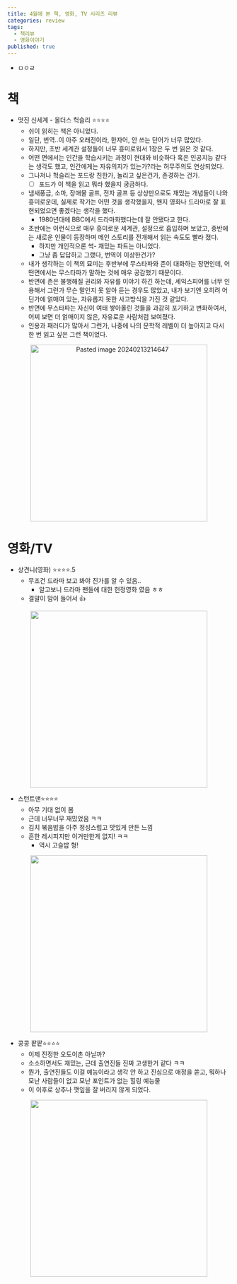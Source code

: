 ```yaml
---
title: 4월에 본 책, 영화, TV 시리즈 리뷰
categories: review
tags:
  - 책리뷰
  - 영화이야기
published: true
---
```

- ㅁㅇㄹ

# 책
- 멋진 신세계 - 올더스 헉슬리 ⭐⭐⭐⭐
	- 쉬이 읽히는 책은 아니었다.
	- 일단, 번역..이 아주 오래전이라, 한자어, 안 쓰는 단어가 너무 많았다.
	- 하지만, 초반 세계관 설정들이 너무 흥미로워서 1장은 두 번 읽은 것 같다.
	- 어떤 면에서는 인간을 학습시키는 과정이 현대와 비슷하다 혹은 인공지능 같다는 생각도 했고, 인간에게는 자유의지가 있는가?라는 허무주의도 연상되었다.
	- 그나저나 헉슬리는 포드랑 친한가, 놀리고 싶은건가, 존경하는 건가.
	    - [ ] 포드가 이 책을 읽고 뭐라 했을지 궁금하다.
	- 냄새풍금, 소마, 장애물 골프, 전자 골프 등 상상만으로도 재밌는 개념들이 나와 흥미로운데, 실제로 작가는 어떤 것을 생각했을지, 왠지 영화나 드라마로 잘 표현되었으면 좋겠다는 생각을 했다.
	    - 1980년대에 BBC에서 드라마화했다는데 잘 안됐다고 한다.
	- 초반에는 이런식으로 매우 흥미로운 세계관, 설정으로 흡입하며 보았고, 중반에는 새로운 인물이 등장하며 메인 스토리를 전개해서 읽는 속도도 빨라 졌다.
	    - 하지만 개인적으론 썩- 재밌는 파트는 아니었다.
	    - 그냥 좀 답답하고 그랬다, 번역이 이상한건가?
	- 내가 생각하는 이 책의 묘미는 후반부에 무스타파와 존이 대화하는 장면인데, 어떤면에서는 무스타파가 말하는 것에 매우 공감했기 때문이다.
	- 반면에 존은 불행해질 권리와 자유를 이야기 하긴 하는데, 세익스피어를 너무 인용해서 그런가 무슨 말인지 못 알아 듣는 경우도 많았고, 내가 보기엔 오히려 어딘가에 얽매여 있는, 자유롭지 못한 사고방식을 가진 것 같았다.
	- 반면에 무스타파는 자신이 여태 쌓아올린 것들을 과감히 포기하고 변화하여서, 어찌 보면 더 얽매이지 않은, 자유로운 사람처럼 보여졌다.
	- 인용과 패러디가 많아서 그런가, 나중에 나의 문학적 레벨이 더 높아지고 다시 한 번 읽고 싶은 그런 책이었다.

<p align="center"> <img width="400" alt="Pasted image 20240213214647" src="https://an2-img.amz.wtchn.net/image/v2/7DF_ZAXhimuSWpI4vgMnUw.jpg?jwt=ZXlKaGJHY2lPaUpJVXpJMU5pSjkuZXlKdmNIUnpJanBiSW1SZk5Ea3dlRGN3TUhFNE1DSmRMQ0p3SWpvaUwzWXhMMjQ1Y204MWJEbHJkVzB4YlhkcFpERnpNbVp3SW4wLllrbE40QlItR1l1WjUzOWp1SDVuWEhKblpXenphTG11OF90T0dIV2JWN1k"></p>


# 영화/TV
- 상견니(영화) ⭐⭐⭐⭐.5
	- 무조건 드라마 보고 봐야 진가를 알 수 있음..
		- 알고보니 드라마 팬들에 대한 헌정영화 였음 ㅎㅎ
	- 결말이 맘이 들어서 👍

<p align="center"> <img width="400" src="https://an2-img.amz.wtchn.net/image/v2/VhOrxMSCyGHRpN3cDG3k5A.jpg?jwt=ZXlKaGJHY2lPaUpJVXpJMU5pSjkuZXlKdmNIUnpJanBiSW1SZk5Ea3dlRGN3TUhFNE1DSmRMQ0p3SWpvaUwzWXlMM04wYjNKbEwybHRZV2RsTHpVM016VTBNemczTVRjNE9UQTRJbjAuYnJFaDVSZlkyb1FKWUJTZVNienlpNVNJTVNRSGRqbTJUTkhDUmVLRVk3RQ"></p>

- 스턴트맨⭐⭐⭐⭐
	- 아무 기대 없이 봄
	- 근데 너무너무 재밌었음 ㅋㅋ
	- 김치 볶음밥을 아주 정성스럽고 맛있게 만든 느낌
	- 흔한 레시피지만 이거만한게 없지! ㅋㅋ
		- 역시 고슬밥 형!

<p align="center"> <img width="400" src="https://an2-img.amz.wtchn.net/image/v2/SYkxKall6JmGk_yB_A6OOA.jpg?jwt=ZXlKaGJHY2lPaUpJVXpJMU5pSjkuZXlKdmNIUnpJanBiSW1SZk5Ea3dlRGN3TUhFNE1DSmRMQ0p3SWpvaUwzWXlMM04wYjNKbEwybHRZV2RsTHpneU16TXhOakV4TVRrMU1EQXdPU0o5LkV5VUxhNnVpR1VDMlNwbzc1bWVfQnVwcUI2RDVRbXBGSENvYVNtMGxSMkk"></p>


- 콩콩 팥팥⭐⭐⭐⭐
	- 이제 진정한 오도이촌 아닐까?
	- 소소하면서도 재밌는, 근데 출연진들 진짜 고생한거 같다 ㅋㅋ
	- 뭔가, 출연진들도 이걸 예능이라고 생각 안 하고 진심으로 애정을 쏟고, 뭐하나 모난 사람들이 없고 모난 포인트가 없는 힐링 예능물
	- 이 이후로 상추나 깻잎을 잘 버리지 않게 되었다.

<p align="center"> <img width="400" src="https://an2-img.amz.wtchn.net/image/v2/TGtVRoI4ei7PsQxhsL8LrQ.jpg?jwt=ZXlKaGJHY2lPaUpJVXpJMU5pSjkuZXlKdmNIUnpJanBiSW1SZk5Ea3dlRGN3TUhFNE1DSmRMQ0p3SWpvaUwzWXlMM04wYjNKbEwybHRZV2RsTHpFMk9UY3lNVGM0TXpVeE5UZ3pPVFl6T1RnaWZRLmVSQ0VMR1gyMGJhVFZiQ3N1T0FfLXo4NFFSMWIyWmpMckdqUkFMS3RYaFk"></p>
